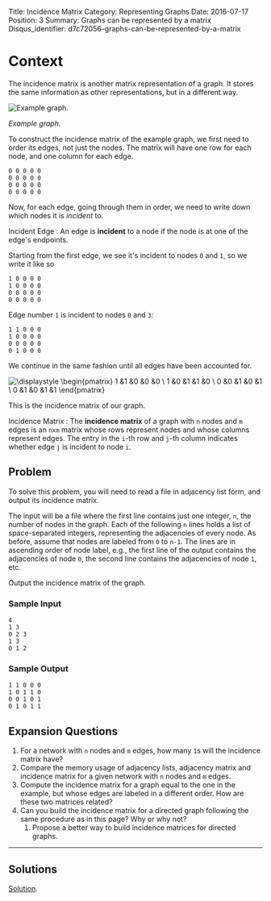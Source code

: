Title: Incidence Matrix
Category: Representing Graphs
Date: 2016-07-17
Position: 3
Summary: Graphs can be represented by a matrix
Disqus_identifier: d7c72056-graphs-can-be-represented-by-a-matrix

# Context

The incidence matrix is another matrix representation of a graph. It stores
the same information as other representations, but in a different way.

<div class="img-desc">
  <p><img src="/images/incmatrix.png" title="Example graph."></p>
  <p><em>Example graph.</em></p>
</div>

To construct the incidence matrix of the example graph, we first need to
order its edges, not just the nodes. The matrix will have one row for each
node, and one column for each edge.

```
0 0 0 0 0
0 0 0 0 0
0 0 0 0 0
0 0 0 0 0
```

Now, for each edge, going through them in order, we need to write down
which nodes it is *incident* to.

Incident Edge[](#incident-edge)
: An edge is **incident** to a node if the node is at one of the edge's
endpoints.

Starting from the first edge, we see it's incident to nodes `0` and `1`, so
we write it like so

```
1 0 0 0 0
1 0 0 0 0
0 0 0 0 0
0 0 0 0 0
```

Edge number `1` is incident to nodes `0` and `3`:

```
1 1 0 0 0
1 0 0 0 0
0 0 0 0 0
0 1 0 0 0
```

We continue in the same fashion until all edges have been accounted for.

![\displaystyle \begin{pmatrix} 1  &1  &0  &0  &0 \\ 1  &0  &1  &1  &0 \\ 0  &0  &1  &0  &1 \\ 0  &1  &0  &1  &1 \end{pmatrix} ](http://quicklatex.com/cache3/48/ql_3654db993ca296b41bb72e69ce149148_l3.png "\displaystyle \begin{pmatrix} 1  &1  &0  &0  &0 \\ 1  &0  &1  &1  &0 \\ 0  &0  &1  &0  &1 \\ 0  &1  &0  &1  &1 \end{pmatrix} ")



This is the incidence matrix of our graph.

Incidence Matrix[](#adjacency-matrix)
: The **incidence matrix** of a graph with `n` nodes and `m` edges is an
`nxm` matrix whose rows represent nodes and whose columns represent
edges. The entry in the `i`-th row and `j`-th column indicates whether edge
`j` is incident to node `i`.


## Problem

To solve this problem, you will need to read a file in adjacency list form,
and output its incidence matrix.

The input will be a file where the first line contains just one integer,
`n`, the number of nodes in the graph. Each of the following `n` lines
holds a list of space-separated integers, representing the adjacencies of
every node. As before, assume that nodes are labeled from `0` to `n-1`. The
lines are in ascending order of node label, e.g., the first line of the
output contains the adjacencies of node `0`, the second line contains the
adjacencies of node `1`, etc.

Output the incidence matrix of the graph.


### Sample Input

```
4
1 3
0 2 3
1 3
0 1 2
```

### Sample Output

```
1 1 0 0 0
1 0 1 1 0
0 0 1 0 1
0 1 0 1 1
```

## Expansion Questions

1. For a network with `n` nodes and `m` edges, how many `1`s will the
   incidence matrix have?
2. Compare the memory usage of adjacency lists, adjacency matrix and
   incidence matrix for a given network with `n` nodes and `m` edges.
3. Compute the incidence matrix for a graph equal to the one in the
   example, but whose edges are labeled in a different order. How are these
   two matrices related?
4. Can you build the incidence matrix for a directed graph following the
   same procedure as in this page? Why or why not?
   1. Propose a better way to build incidence matrices for directed graphs.

--------------------------------------------------------

## Solutions

[Solution](https://github.com/Leockard/erdos/blob/master/solutions/reprs/incmatrix.py).
